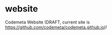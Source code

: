 # website
Codemeta Website (DRAFT, current site is https://github.com/codemeta/codemeta.github.io)!
